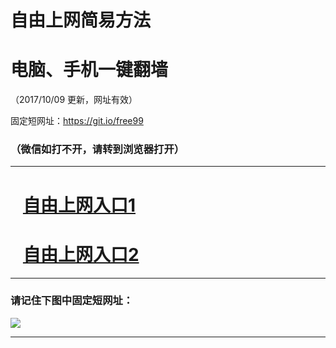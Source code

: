 ﻿# 自由上网简易方法

# 电脑、手机一键翻墙

（2017/10/09 更新，网址有效）

固定短网址：https://git.io/free99

### （微信如打不开，请转到浏览器打开）


***





# &nbsp;&nbsp; <a href="http://ft2194531637.fwq-tz-1001.info/fwqtz01.html?t=10090014528 " target="_blank">自由上网入口1</a>
# &nbsp;&nbsp; <a href="http://ft264942032.fwq-tz-1002.info/fwqtz02.html?t=100900114330 " target="_blank">自由上网入口2</a>
***

### 请记住下图中固定短网址：

<img src="https://s3-us-west-2.amazonaws.com/fwq-1001/yjfq-20170905okok.png" /> 


***

